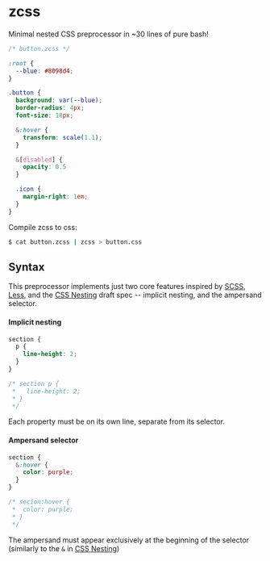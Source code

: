 # zcss

Minimal nested CSS preprocessor in ~30 lines of pure bash!

```scss
/* button.zcss */

:root {
  --blue: #8098d4;
}

.button {
  background: var(--blue);
  border-radius: 4px;
  font-size: 18px;

  &:hover {
    transform: scale(1.1);
  }

  &[disabled] {
    opacity: 0.5
  }

  .icon {
    margin-right: 1em;
  }
}
```

Compile zcss to css:

```bash
$ cat button.zcss | zcss > button.css
```

## Syntax

This preprocessor implements just two core features inspired by [SCSS](https://sass-lang.com/documentation/syntax), [Less](http://lesscss.org/), and the [CSS Nesting](https://tabatkins.github.io/specs/css-nesting/) draft spec -- implicit nesting, and the ampersand selector.

#### Implicit nesting

```scss
section {
  p {
    line-height: 2;
  }
}

/* section p {
 *   line-height: 2;
 * }
 */
```

Each property must be on its own line, separate from its selector.

#### Ampersand selector

```scss
section {
  &:hover {
    color: purple;
  }
}

/* secion:hover {
 *  color: purple;
 * }
 */
```

The ampersand must appear exclusively at the beginning of the selector (similarly to the `&` in [CSS Nesting](https://tabatkins.github.io/specs/css-nesting/))

